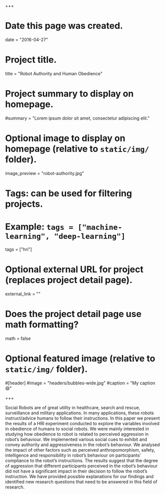 +++
# Date this page was created.
date = "2016-04-27"

# Project title.
title = "Robot Authority and Human Obedience"

# Project summary to display on homepage.
#summary = "Lorem ipsum dolor sit amet, consectetur adipiscing elit."

# Optional image to display on homepage (relative to `static/img/` folder).
image_preview = "robot-authority.jpg"

# Tags: can be used for filtering projects.
# Example: `tags = ["machine-learning", "deep-learning"]`
tags = ["hri"]

# Optional external URL for project (replaces project detail page).
external_link = ""

# Does the project detail page use math formatting?
math = false

# Optional featured image (relative to `static/img/` folder).
#[header]
#image = "headers/bubbles-wide.jpg"
#caption = "My caption :smile:"

+++

Social Robots are of great utility in healthcare, search and rescue, surveillance and military applications. In many applications, these robots instruct/advice humans to follow their instructions. In this paper we present the results of a HRI experiment conducted to explore the variables involved in obedience of humans to social robots. We were mainly interested in studying how obedience to robot is related to perceived aggression in robot’s behaviour. We implemented various social cues to exhibit and convey authority and aggressiveness in the robot’s behaviour. We analysed the impact of other factors such as perceived anthropomorphism, safety, intelligence and responsibility in robot’s behaviour on participants’ compliance to the robot’s instructions. The results suggest that the degree of aggression that different participants perceived in the robot’s behaviour did not have a significant impact in their decision to follow the robot’s instruction. We have provided possible explanations for our findings and identified new research questions that need to be answered in this field of research.
